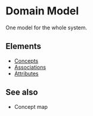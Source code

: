 # Domain Model

One model for the whole system.

## Elements

- [Concepts]()
- [Associations]()
- [Attributes]()

## See also

- Concept map